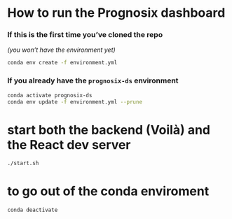 # How to run the Prognosix dashboard

### If this is the **first** time you’ve cloned the repo  
*(you won’t have the environment yet)*

```bash
conda env create -f environment.yml
```

### If you already have the `prognosix-ds` environment

```bash
conda activate prognosix-ds
conda env update -f environment.yml --prune
```


# start both the backend (Voilà) and the React dev server

```bash
./start.sh
```

# to go out of the conda enviroment

```bash
conda deactivate
```
